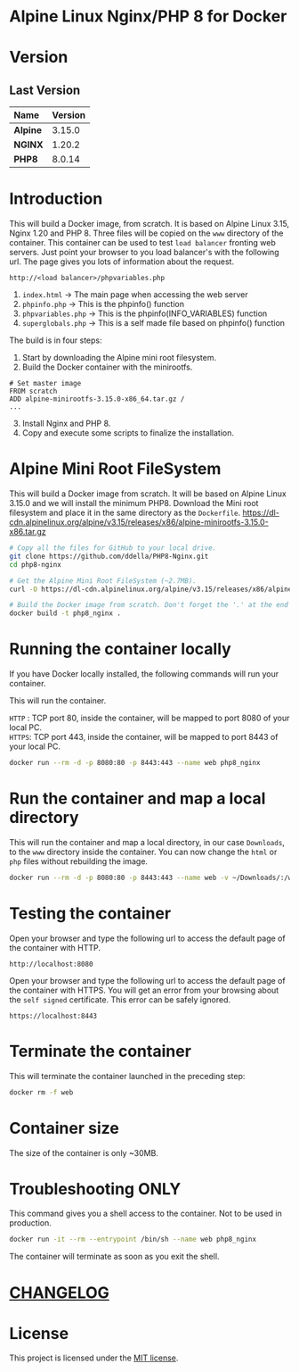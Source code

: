 # Alpine Linux Nginx/PHP 8 for Docker
# Version
## Last Version
|Name|Version|
|:---|:---|
|**Alpine**|3.15.0|
|**NGINX**|1.20.2|
|**PHP8**|8.0.14|

# Introduction
This will build a Docker image, from scratch. It is based on Alpine Linux 3.15, Nginx 1.20 and PHP 8.
Three files will be copied on the ```www``` directory of the container.
This container can be used to test ```load balancer``` fronting web servers.
Just point your browser to you load balancer's with the following url. The page gives you lots of information about the request.
```url
http://<load balancer>/phpvariables.php
```

1. ```index.html``` -> The main page when accessing the web server
2. ```phpinfo.php``` -> This is the phpinfo() function
3. ```phpvariables.php``` -> This is the phpinfo(INFO_VARIABLES) function
4. ```superglobals.php``` -> This is a self made file based on phpinfo() function

The build is in four steps:

1. Start by downloading the Alpine mini root filesystem.
2. Build the Docker container with the minirootfs.
```Docker
# Set master image
FROM scratch
ADD alpine-minirootfs-3.15.0-x86_64.tar.gz /
...
```
3. Install Nginx and PHP 8.
4. Copy and execute some scripts to finalize the installation.

# Alpine Mini Root FileSystem
This will build a Docker image from scratch. It will be based on Alpine Linux 3.15.0 and we will install the minimum PHP8.
Download the Mini root filesystem and place it in the same directory as the ```Dockerfile```.
https://dl-cdn.alpinelinux.org/alpine/v3.15/releases/x86/alpine-minirootfs-3.15.0-x86.tar.gz
```sh
# Copy all the files for GitHub to your local drive.
git clone https://github.com/ddella/PHP8-Nginx.git
cd php8-nginx

# Get the Alpine Mini Root FileSystem (~2.7MB).
curl -O https://dl-cdn.alpinelinux.org/alpine/v3.15/releases/x86/alpine-minirootfs-3.15.0-x86.tar.gz

# Build the Docker image from scratch. Don't forget the '.' at the end of the command.
docker build -t php8_nginx .
```

# Running the container locally
If you have Docker locally installed, the following commands will run your container.

This will run the container.

```HTTP```  : TCP port 80, inside the container, will be mapped to port 8080 of your local PC.  
```HTTPS```: TCP port 443, inside the container, will be mapped to port 8443 of your local PC.
```sh
docker run --rm -d -p 8080:80 -p 8443:443 --name web php8_nginx
```

# Run the container and map a local directory
This will run the container and map a local directory, in our case ```Downloads```, to the ```www``` directory inside the container. You can now change the ```html``` or ```php``` files without rebuilding the image.
```sh
docker run --rm -d -p 8080:80 -p 8443:443 --name web -v ~/Downloads/:/www php8_nginx
```

# Testing the container
Open your browser and type the following url to access the default page of the container with HTTP.
```url
http://localhost:8080
```

Open your browser and type the following url to access the default page of the container with HTTPS.
You will get an error from your browsing about the ```self signed``` certificate. This error can be safely ignored.
```url
https://localhost:8443
```

# Terminate the container
This will terminate the container launched in the preceding step:
```sh   
docker rm -f web
```

# Container size
The size of the container is only ~30MB.

# Troubleshooting ONLY
This command gives you a shell access to the container. Not to be used in production.

```bash
docker run -it --rm --entrypoint /bin/sh --name web php8_nginx
```
The container will terminate as soon as you exit the shell.

# [CHANGELOG](./CHANGELOG.md)

# License
This project is licensed under the [MIT license](LICENSE).
